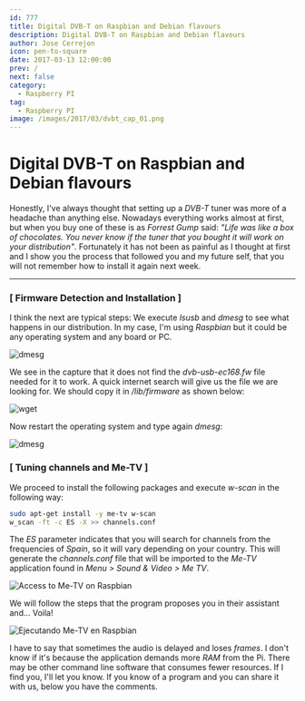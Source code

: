 ```yaml
---
id: 777
title: Digital DVB-T on Raspbian and Debian flavours
description: Digital DVB-T on Raspbian and Debian flavours
author: Jose Cerrejon
icon: pen-to-square
date: 2017-03-13 12:00:00
prev: /
next: false
category:
  - Raspberry PI
tag:
  - Raspberry PI
image: /images/2017/03/dvbt_cap_01.png
---
```


# Digital DVB-T on Raspbian and Debian flavours

Honestly, I've always thought that setting up a *DVB-T* tuner was more of a headache than anything else. Nowadays everything works almost at first, but when you buy one of these is as *Forrest Gump* said: *"Life was like a box of chocolates. You never know if the tuner that you bought it will work on your distribution"*. Fortunately it has not been as painful as I thought at first and I show you the process that followed you and my future self, that you will not remember how to install it again next week.
- - -
###  [ Firmware Detection and Installation ]

I think the next are typical steps: We execute *lsusb* and *dmesg* to see what happens in our distribution. In my case, I'm using *Raspbian* but it could be any operating system and any board or PC.

![dmesg](/images/2017/03/dvbt_cap_01.png)

We see in the capture that it does not find the *dvb-usb-ec168.fw* file needed for it to work. A quick internet search will give us the file we are looking for. We should copy it in */lib/firmware* as shown below:

![wget](/images/2017/03/dvbt_cap_03.png)

Now restart the operating system and type again *dmesg*:

![dmesg](/images/2017/03/dvbt_cap_04.png)

###  [ Tuning channels and Me-TV ]

We proceed to install the following packages and execute *w-scan* in the following way:

```bash
sudo apt-get install -y me-tv w-scan
w_scan -ft -c ES -X >> channels.conf
```

The *ES* parameter indicates that you will search for channels from the frequencies of *Spain*, so it will vary depending on your country. This will generate the *channels.conf* file that will be imported to the *Me-TV* application found in *Menu > Sound & Video > Me TV*.

![Access to Me-TV on Raspbian](/images/2017/03/dvbt_cap_06.png "Access to Me-TV on Raspbian")

We will follow the steps that the program proposes you in their assistant and... Voila!

![Ejecutando Me-TV en Raspbian](/images/2017/03/dvbt_cap_07.png "Ejecutando Me-TV en Raspbian")

I have to say that sometimes the audio is delayed and loses *frames*. I don't know if it's because the application demands more *RAM* from the Pi. There may be other command line software that consumes fewer resources. If I find you, I'll let you know. If you know of a program and you can share it with us, below you have the comments.